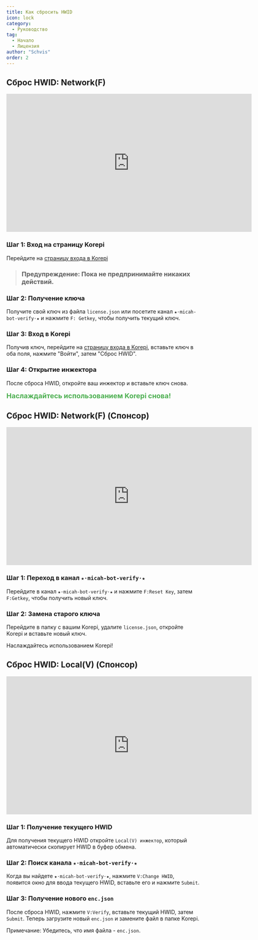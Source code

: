 ```yaml
---
title: Как сбросить HWID
icon: lock
category:
  - Руководство
tag:
  - Начало
  - Лицензия
author: "Schvis"
order: 2
---
```


## Сброс HWID: Network(F)

<div class="iframe-container"><iframe width="640" height="360" src="https://www.youtube.com/embed/DRSEmYsl4F4" title="Как изменить HWID для F" frameborder="0" allow="accelerometer; autoplay; clipboard-write; encrypted-media; gyroscope; picture-in-picture; web-share" allowfullscreen></iframe></div>

### Шаг 1: Вход на страницу Korepi

Перейдите на [страницу входа в Korepi](https://keyauth.cc/panel/Strigger/Korepi)
> ### Предупреждение: Пока не предпринимайте никаких действий.

### Шаг 2: Получение ключа

Получите свой ключ из файла `license.json` или посетите канал `★⋅micah-bot-verify⋅★` и нажмите `F: Getkey`, чтобы получить текущий ключ.

### Шаг 3: Вход в Korepi

Получив ключ, перейдите на [страницу входа в Korepi](https://keyauth.cc/panel/Strigger/Korepi), вставьте ключ в оба поля, нажмите "Войти", затем "Сброс HWID".

### Шаг 4: Открытие инжектора

После сброса HWID, откройте ваш инжектор и вставьте ключ снова.

<div style="color: #4CAF50; font-size: 18px; font-weight: bold;">Наслаждайтесь использованием Korepi снова!</div>

## Сброс HWID: Network(F) (Спонсор)

<div class="iframe-container"><iframe width="640" height="360" src="https://www.youtube.com/embed/WCuRAyqWMHg" title="Сброс HWID F-версии (Спонсор)" frameborder="0" allow="accelerometer; autoplay; clipboard-write; encrypted-media; gyroscope; picture-in-picture; web-share" allowfullscreen></iframe></div>

### Шаг 1: Переход в канал `★⋅micah-bot-verify⋅★`

Перейдите в канал `★⋅micah-bot-verify⋅★` и нажмите `F:Reset Key`, затем `F:Getkey`, чтобы получить новый ключ.

### Шаг 2: Замена старого ключа

Перейдите в папку с вашим Korepi, удалите `license.json`, откройте Korepi и вставьте новый ключ.

Наслаждайтесь использованием Korepi!

## Сброс HWID: Local(V) (Спонсор)

<div class="iframe-container"><iframe width="640" height="360" src="https://www.youtube.com/embed/q0G9UZHErrg?list=PL5eI1Tb64p56Mp6JqoR_o3BYk9UFTbOQI" title="Как сбросить HWID Local V" frameborder="0" allow="accelerometer; autoplay; clipboard-write; encrypted-media; gyroscope; picture-in-picture; web-share" allowfullscreen></iframe></div>

### Шаг 1: Получение текущего HWID

Для получения текущего HWID откройте `Local(V) инжектор`, который автоматически скопирует HWID в буфер обмена.

### Шаг 2: Поиск канала `★⋅micah-bot-verify⋅★`

Когда вы найдете `★⋅micah-bot-verify⋅★`, нажмите `V:Change HWID`, появится окно для ввода текущего HWID, вставьте его и нажмите `Submit`.

### Шаг 3: Получение нового `enc.json`

После сброса HWID, нажмите `V:Verify`, вставьте текущий HWID, затем `Submit`. Теперь загрузите новый `enc.json` и замените файл в папке Korepi.

Примечание: Убедитесь, что имя файла - `enc.json`.
